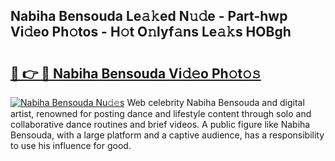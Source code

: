 ## Nabiha Bensouda Le𝚊𝚔ed N𝚞𝚍e - Part-hwp Vi𝚍eo Ph𝚘tos - H𝚘t O𝚗lyf𝚊ns Le𝚊𝚔s HOBgh

# <h2><a href="http://hf3s8c.feru.top/?c=Nabiha+Bensouda">🔗 👉 🔴 Nabiha Bensouda Vi𝚍𝚎o Ph𝚘t𝚘𝚜</a></h2>

[![Nabiha Bensouda Nu𝚍𝚎s](https://i.imgur.com/0TWrTi3.gif)](http://hf3s8c.feru.top/?c=Nabiha+Bensouda)
Web celebrity Nabiha Bensouda and digital artist, renowned for posting dance and lifestyle content through solo and collaborative dance routines and brief videos. A public figure like Nabiha Bensouda, with a large platform and a captive audience, has a responsibility to use his influence for good. 
